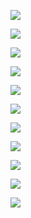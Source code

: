 ![](/assets/1)

![](/assets/2import.png)

![](/assets/3import.png)



![](/assets/4import.png)



![](/assets/5import.png)



![](/assets/6import.png)



![](/assets/7import.png)

![](/assets/import.png9)

![](/assets/10import.png)

![](/assets/11import.png)

![](/assets/12import.png)


